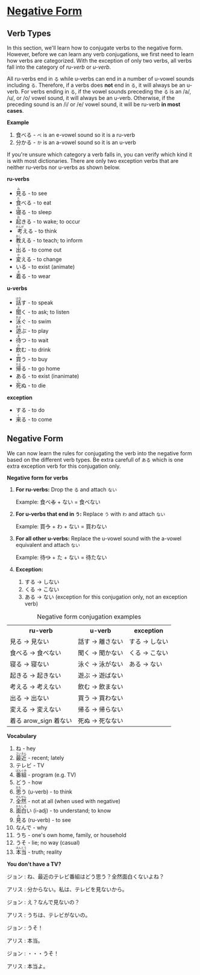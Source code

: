# [Negative Form](http://www.guidetojapanese.org/learn/complete/negativeverbs)

## Verb Types

In this section, we'll learn how to conjugate verbs to the negative form. However, before we can learn any verb conjugations, we first need to learn how verbs are categorized. With the exception of only two verbs, all verbs fall into the category of *ru-verb* or *u-verb*.

All ru-verbs end in `る` while u-verbs can end in a number of u-vowel sounds including `る`. Therefore, if a verbs does **not** end in `る`, it will always be an u-verb. For verbs ending in `る`, if the vowel sounds preceding the `る` is an /a/, /u/, or /o/ vowel sound, it will always be an u-verb. Otherwise, if the preceding sound is an /i/ or /e/ vowel sound, it will be ru-verb **in most cases**.

**Example**

1. 食べる - `べ` is an e-vowel sound so it is a ru-verb
1. 分かる - `か` is an a-vowel sound so it is an u-verb

If you're unsure which category a verb falls in, you can verify which kind it is with most dictionaries. There are only two exception verbs that are neither ru-verbs nor u-verbs as shown below.

**ru-verbs**

- <ruby>見<rt>み</rt>る</ruby> - to see
- <ruby>食<rt>た</rt>べる</ruby> - to eat
- <ruby>寝<rt>ね</rt>る</ruby> - to sleep
- <ruby>起<rt>お</rt>きる</ruby> - to wake; to occur
- <ruby>考<rt>かんが</rt>える</ruby> - to think
- <ruby>教<rt>おし</rt>える</ruby> - to teach; to inform
- <ruby>出<rt>で</rt>る</ruby> - to come out
- <ruby>変<rt>か</rt>える</ruby> - to change
- いる - to exist (animate)
- <ruby>着<rt>き</rt>る</ruby> - to wear

**u-verbs**

- <ruby>話<rt>はな</rt>す</ruby> - to speak
- <ruby>聞<rt>き</rt>く</ruby> - to ask; to listen
- <ruby>泳<rt>およ</rt>ぐ</ruby> - to swim
- <ruby>遊<rt>あそ</rt>ぶ</ruby> - to play
- <ruby>待<rt>ま</rt>つ</ruby> - to wait
- <ruby>飲<rt>の</rt>む</ruby> - to drink
- <ruby>買<rt>か</rt>う</ruby> - to buy
- <ruby>帰<rt>かえ</rt>る</ruby> - to go home
- ある - to exist (inanimate)
- <ruby>死<rt>し</rt>ぬ</ruby> - to die

**exception**

- する - to do
- <ruby>来<rt>く</rt>る</ruby> - to come

## Negative Form

We can now learn the rules for conjugating the verb into the negative form based on the different verb types. Be extra carefull of `ある` which is one extra exception verb for this conjugation only.

**Negative form for verbs**

1. **For ru-verbs:** Drop  the `る` and attach `ない`

    Example: 食べ~~る~~ + ない = 食べない

1. **For u-verbs that end in `う`:** Replace `う` with `わ` and attach `ない`

    Example: 買~~う~~ + わ + ない = 買わない

1. **For all other u-verbs:** Replace the u-vowel sound with the a-vowel equivalent and attach `ない`

    Example: 待~~つ~~ + た + ない = 待たない

1. **Exception:**

    1. する &#8594; しない
    1. くる &#8594; こない
    1. ある &#8594; ない (exception for this conjugation only, not an exception verb)

<table>
    <caption>Negative form conjugation examples</caption>
    <tbody>
        <tr>
            <th>ru-verb</th>
            <th>u-verb</th>
            <th>exception</th>
        </tr>
        <tr>
            <td>見る &#8594; 見ない</td>
            <td>話す &#8594; 離さない</td>
            <td>する &#8594; しない</td>
        </tr>
        <tr>
            <td>食べる &#8594; 食べない</td>
            <td>聞く &#8594; 聞かない</td>
            <td>くる &#8594; こない</td>
        </tr>
        <tr>
            <td>寝る &#8594; 寝ない</td>
            <td>泳ぐ &#8594; 泳がない</td>
            <td>ある &#8594; ない</td>
        </tr>
        <tr>
            <td>起きる &#8594; 起きない</td>
            <td>遊ぶ &#8594; 遊ばない</td>
            <td></td>
        </tr>
        <tr>
            <td>考える &#8594; 考えない</td>
            <td>飲む &#8594; 飲まない</td>
            <td></td>
        </tr>
        <tr>
            <td>出る &#8594; 出ない</td>
            <td>買う &#8594; 買わない</td>
            <td></td>
        </tr>
        <tr>
            <td>変える &#8594; 変えない</td>
            <td>帰る &#8594; 帰らない</td>
            <td></td>
        </tr>
        <tr>
            <td>着る arow_sign 着ない</td>
            <td>死ぬ &#8594; 死なない</td>
            <td></td>
        </tr>
    </tbody>
</table>

**Vocabulary**

1. ね - hey
1. <ruby>最<rt>さい</rt>近<rt>きん</rt></ruby> - recent; lately
1. テレビ - TV
1. <ruby>番<rt>ばん</rt>組<rt>ぐみ</rt></ruby> - program (e.g. TV)
1. どう - how
1. <ruby>思<rt>おも</rt>う</ruby> (u-verb) - to think
1. <ruby>全<rt>ぜん</rt>然<rt>ぜん</rt></ruby> - not at all (when used with negative)
1. <ruby>面<rt>おも</rt>白<rt>しろ</rt>い</ruby> (i-adj) - to understand; to know
1. <ruby>見<rt>み</rt>る</ruby> (ru-verb) - to see
1. なんで - why
1. うち - one's own home, family, or household
1. うそ - lie; no way (casual)
1. <ruby>本<rt>ほん</rt>当<rt>とう</rt></ruby> - truth; reality

**You don't have a TV?**

ジョン : ね、最近のテレビ番組はどう思う？全然面白くないよね？

アリス : 分からない。私は、テレビを見ないから。

ジョン : え？なんで見ないの？

アリス : うちは、テレビがないの。

ジョン : うそ！

アリス : 本当。

ジョン : ・・・うそ！

アリス : 本当よ。